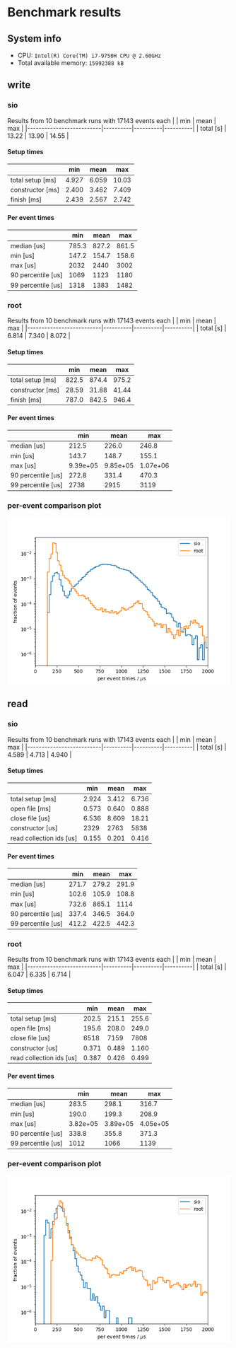 # Benchmark results
## System info
- CPU: `Intel(R) Core(TM) i7-9750H CPU @ 2.60GHz`
- Total available memory: `15992388 kB`

## write

### sio
Results from 10 benchmark runs with 17143 events each
|                          |   min    |   mean   |   max    |
|--------------------------|----------|----------|----------|
| total [s]                |    13.22 |    13.90 |    14.55 |
#### Setup times
|                          |   min    |   mean   |   max    |
|--------------------------|----------|----------|----------|
| total setup [ms]         |    4.927 |    6.059 |    10.03 |
| constructor [ms]         |    2.400 |    3.462 |    7.409 |
| finish [ms]              |    2.439 |    2.567 |    2.742 |
#### Per event times
|                          |   min    |   mean   |   max    |
|--------------------------|----------|----------|----------|
| median [us]              |    785.3 |    827.2 |    861.5 |
| min [us]                 |    147.2 |    154.7 |    158.6 |
| max [us]                 |     2032 |     2440 |     3002 |
| 90 percentile [us]       |     1069 |     1123 |     1180 |
| 99 percentile [us]       |     1318 |     1383 |     1482 |

### root
Results from 10 benchmark runs with 17143 events each
|                          |   min    |   mean   |   max    |
|--------------------------|----------|----------|----------|
| total [s]                |    6.814 |    7.340 |    8.072 |
#### Setup times
|                          |   min    |   mean   |   max    |
|--------------------------|----------|----------|----------|
| total setup [ms]         |    822.5 |    874.4 |    975.2 |
| constructor [ms]         |    28.59 |    31.88 |    41.44 |
| finish [ms]              |    787.0 |    842.5 |    946.4 |
#### Per event times
|                          |   min    |   mean   |   max    |
|--------------------------|----------|----------|----------|
| median [us]              |    212.5 |    226.0 |    246.8 |
| min [us]                 |    143.7 |    148.7 |    155.1 |
| max [us]                 | 9.39e+05 | 9.85e+05 | 1.07e+06 |
| 90 percentile [us]       |    272.8 |    331.4 |    470.3 |
| 99 percentile [us]       |     2738 |     2915 |     3119 |

### per-event comparison plot

![per event distribution for write](per_event_write.png)

## read

### sio
Results from 10 benchmark runs with 17143 events each
|                          |   min    |   mean   |   max    |
|--------------------------|----------|----------|----------|
| total [s]                |    4.589 |    4.713 |    4.940 |
#### Setup times
|                          |   min    |   mean   |   max    |
|--------------------------|----------|----------|----------|
| total setup [ms]         |    2.924 |    3.412 |    6.736 |
| open file [ms]           |    0.573 |    0.640 |    0.888 |
| close file [us]          |    6.536 |    8.609 |    18.21 |
| constructor [us]         |     2329 |     2763 |     5838 |
| read collection ids [us] |    0.155 |    0.201 |    0.416 |
#### Per event times
|                          |   min    |   mean   |   max    |
|--------------------------|----------|----------|----------|
| median [us]              |    271.7 |    279.2 |    291.9 |
| min [us]                 |    102.6 |    105.9 |    108.8 |
| max [us]                 |    732.6 |    865.1 |     1114 |
| 90 percentile [us]       |    337.4 |    346.5 |    364.9 |
| 99 percentile [us]       |    412.2 |    422.5 |    442.3 |

### root
Results from 10 benchmark runs with 17143 events each
|                          |   min    |   mean   |   max    |
|--------------------------|----------|----------|----------|
| total [s]                |    6.047 |    6.335 |    6.714 |
#### Setup times
|                          |   min    |   mean   |   max    |
|--------------------------|----------|----------|----------|
| total setup [ms]         |    202.5 |    215.1 |    255.6 |
| open file [ms]           |    195.6 |    208.0 |    249.0 |
| close file [us]          |     6518 |     7159 |     7808 |
| constructor [us]         |    0.371 |    0.489 |    1.160 |
| read collection ids [us] |    0.387 |    0.426 |    0.499 |
#### Per event times
|                          |   min    |   mean   |   max    |
|--------------------------|----------|----------|----------|
| median [us]              |    283.5 |    298.1 |    316.7 |
| min [us]                 |    190.0 |    199.3 |    208.9 |
| max [us]                 | 3.82e+05 | 3.89e+05 | 4.05e+05 |
| 90 percentile [us]       |    338.8 |    355.8 |    371.3 |
| 99 percentile [us]       |     1012 |     1066 |     1139 |

### per-event comparison plot

![per event distribution for read](per_event_read.png)
